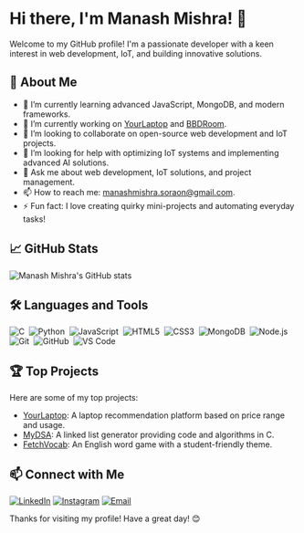 

# Hi there, I'm Manash Mishra! 👋

Welcome to my GitHub profile! I'm a passionate developer with a keen interest in web development, IoT, and building innovative solutions.

## 🚀 About Me

- 🌱 I’m currently learning advanced JavaScript, MongoDB, and modern frameworks.
- 💼 I’m currently working on [YourLaptop](https://github.com/dj-mm/YourLaptop) and [BBDRoom](https://github.com/dj-mm/BBDRoom).
- 👯 I’m looking to collaborate on open-source web development and IoT projects.
- 🤔 I’m looking for help with optimizing IoT systems and implementing advanced AI solutions.
- 💬 Ask me about web development, IoT solutions, and project management.
- 📫 How to reach me: [manashmishra.soraon@gmail.com](mailto:manashmishra.soraon@gmail.com).
- ⚡ Fun fact: I love creating quirky mini-projects and automating everyday tasks!

## 📈 GitHub Stats

![Manash Mishra's GitHub stats](https://github-readme-stats.vercel.app/api?username=dj-mm&show_icons=true&theme=radical)

## 🛠️ Languages and Tools

![C](https://img.shields.io/badge/-C-05122A?style=flat&logo=c)&nbsp;
![Python](https://img.shields.io/badge/-Python-05122A?style=flat&logo=python)&nbsp;
![JavaScript](https://img.shields.io/badge/-JavaScript-05122A?style=flat&logo=javascript)&nbsp;
![HTML5](https://img.shields.io/badge/-HTML5-05122A?style=flat&logo=html5)&nbsp;
![CSS3](https://img.shields.io/badge/-CSS3-05122A?style=flat&logo=css3)&nbsp;
![MongoDB](https://img.shields.io/badge/-MongoDB-05122A?style=flat&logo=mongodb)&nbsp;
![Node.js](https://img.shields.io/badge/-Node.js-05122A?style=flat&logo=node.js)&nbsp;
![Git](https://img.shields.io/badge/-Git-05122A?style=flat&logo=git)&nbsp;
![GitHub](https://img.shields.io/badge/-GitHub-05122A?style=flat&logo=github)&nbsp;
![VS Code](https://img.shields.io/badge/-VS%20Code-05122A?style=flat&logo=visual-studio-code&logoColor=007ACC)&nbsp;

## 🏆 Top Projects

Here are some of my top projects:

- [YourLaptop](https://github.com/dj-mm/YourLaptop): A laptop recommendation platform based on price range and usage.
- [MyDSA](https://dj-mm.github.io/MyDSA/): A linked list generator providing code and algorithms in C.
- [FetchVocab](https://dj-mm.github.io/FetchVocab): An English word game with a student-friendly theme.

## 📫 Connect with Me

[![LinkedIn](https://img.shields.io/badge/-LinkedIn-05122A?style=flat&logo=linkedin)](https://www.linkedin.com/in/yourprofile)
[![Instagram](https://img.shields.io/badge/-Instagram-05122A?style=flat&logo=instagram)](https://www.instagram.com/bbd.lko)
[![Email](https://img.shields.io/badge/-Email-05122A?style=flat&logo=gmail)](mailto:manashmishra.soraon@gmail.com)

Thanks for visiting my profile! Have a great day! 😊

